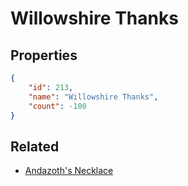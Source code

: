 # Willowshire Thanks

<no description available>

## Properties

```json
{
    "id": 213,
    "name": "Willowshire Thanks",
    "count": -100
}
```

## Related

- [Andazoth's Necklace](../items/5479-andazoth-s-necklace.md)


